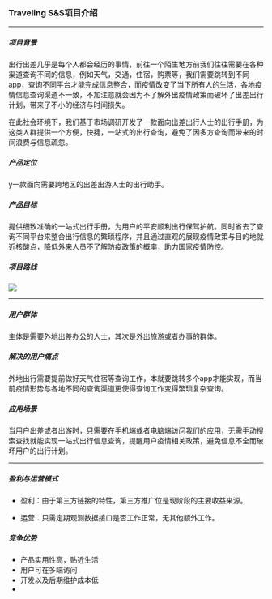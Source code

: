 ### Traveling S&S项目介绍

***

##### 项目背景

出行出差几乎是每个人都会经历的事情，前往一个陌生地方前我们往往需要在各种渠道查询不同的信息，例如天气，交通，住宿，购票等，我们需要跳转到不同app，查询不同平台才能完成信息整合，而疫情改变了当下所有人的生活，各地疫情信息查询渠道不一致，不加注意就会因为不了解外出疫情政策而破坏了出差出行计划，带来了不小的经济与时间损失。

在此社会环境下，我们基于市场调研开发了一款面向出差出行人士的出行手册，为这类人群提供一个方便，快捷，一站式的出行查询，避免了因多方查询而带来的时间浪费与信息疏忽。

##### 产品定位

y一款面向需要跨地区的出差出游人士的出行助手。

##### 产品目标

提供细致准确的一站式出行手册，为用户的平安顺利出行保驾护航。同时省去了查询不同平台来整合出行信息的繁琐程序，并且通过直观的展现疫情政策与目的地就近核酸点，降低外来人员不了解防疫政策的概率，助力国家疫情防控。

##### 项目路线

![](C:\Users\Wooden%20PC\AppData\Roaming\marktext\images\2022-10-09-00-18-45-未命名文件-导出.png)

***

##### 用户群体

主体是需要外地出差办公的人士，其次是外出旅游或者办事的群体。

##### 解决的用户痛点

外地出行需要提前做好天气住宿等查询工作，本就要跳转多个app才能实现，而当前疫情形势与各地不同的查询渠道更使得查询工作变得繁琐复杂查询。

##### 应用场景

当用户出差或者出游时，只需要在手机端或者电脑端访问我们的应用，无需手动搜索查找就能实现一站式出行信息查询，提醒用户疫情相关政策，避免信息不全而破坏用户的出行计划。

***

##### 盈利与运营模式

- 盈利：由于第三方链接的特性，第三方推广位是现阶段的主要收益来源。

- 运营：只需定期观测数据接口是否工作正常，无其他额外工作。

##### 竞争优势

- 产品实用性高，贴近生活
- 用户可在多端访问
- 开发以及后期维护成本低
- 

